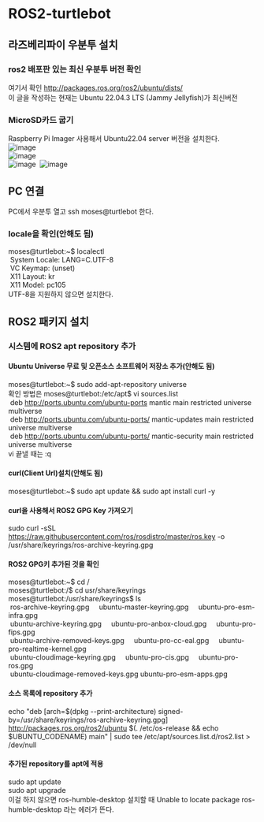 # ROS2-turtlebot

## 라즈베리파이 우분투 설치 

### ros2 배포판 있는 최신 우분투 버전 확인
여기서 확인 http://packages.ros.org/ros2/ubuntu/dists/<br/>
이 글을 작성하는 현재는 Ubuntu 22.04.3 LTS (Jammy Jellyfish)가 최신버전<br/>

### MicroSD카드 굽기
Raspberry Pi Imager 사용해서 Ubuntu22.04 server 버전을 설치한다.<br/>
![image](https://github.com/kutmslee/turtlebot3/assets/38107813/843848e5-7f32-474e-b15e-09a2da653a8d)<br/>
![image](https://github.com/kutmslee/turtlebot3/assets/38107813/5ac1c503-51bf-4b5c-ae45-ec66650fb52c)<br/>
![image](https://github.com/kutmslee/turtlebot3/assets/38107813/ab2e4a22-1bef-44b1-9d33-23d6b69ebf2e)&nbsp;
![image](https://github.com/kutmslee/turtlebot3/assets/38107813/2c297ddd-5443-4458-9a68-332ea48c00a6)

## PC 연결
PC에서 우분투 열고 ssh moses@turtlebot 한다.

### locale을 확인(안해도 됨)
moses@turtlebot:~$ localectl<br/>
&nbsp;System Locale: LANG=C.UTF-8<br/>
&nbsp;VC Keymap: (unset)<br/>
&nbsp;X11 Layout: kr<br/>
&nbsp;X11 Model: pc105<br/>
UTF-8을 지원하지 않으면 설치한다.

## ROS2 패키지 설치<br/>

### 시스템에 ROS2 apt repository 추가

#### Ubuntu Universe 무료 및 오픈소스 소프트웨어 저장소 추가(안해도 됨)
moses@turtlebot:~$ sudo add-apt-repository universe<br/>
확인 방법은 moses@turtlebot:/etc/apt$ vi sources.list<br/>
&nbsp;deb http://ports.ubuntu.com/ubuntu-ports mantic main restricted universe multiverse<br/>
&nbsp;deb http://ports.ubuntu.com/ubuntu-ports/ mantic-updates main restricted universe multiverse<br/>
&nbsp;deb http://ports.ubuntu.com/ubuntu-ports/ mantic-security main restricted universe multiverse<br/>
vi 끝낼 때는 :q<br/>

#### curl(Client Url)설치(안해도 됨)
moses@turtlebot:~$ sudo apt update && sudo apt install curl -y<br/>

#### curl을 사용해서 ROS2 GPG Key 가져오기<br/>
sudo curl -sSL https://raw.githubusercontent.com/ros/rosdistro/master/ros.key -o /usr/share/keyrings/ros-archive-keyring.gpg<br/>

#### ROS2 GPG키 추가된 것을 확인
moses@turtlebot:~$ cd /<br/>
moses@turtlebot:/$ cd usr/share/keyrings<br/>
moses@turtlebot:/usr/share/keyrings$ ls<br/>
&nbsp;ros-archive-keyring.gpg &nbsp;&nbsp;&nbsp; ubuntu-master-keyring.gpg &nbsp;&nbsp;&nbsp; ubuntu-pro-esm-infra.gpg<br/>
&nbsp;ubuntu-archive-keyring.gpg &nbsp;&nbsp;&nbsp; ubuntu-pro-anbox-cloud.gpg &nbsp;&nbsp;&nbsp; ubuntu-pro-fips.gpg<br/>
&nbsp;ubuntu-archive-removed-keys.gpg &nbsp;&nbsp;&nbsp; ubuntu-pro-cc-eal.gpg &nbsp;&nbsp;&nbsp; ubuntu-pro-realtime-kernel.gpg<br/>
&nbsp;ubuntu-cloudimage-keyring.gpg &nbsp;&nbsp;&nbsp; ubuntu-pro-cis.gpg &nbsp;&nbsp;&nbsp; ubuntu-pro-ros.gpg<br/>
&nbsp;ubuntu-cloudimage-removed-keys.gpg  ubuntu-pro-esm-apps.gpg<br/>

#### 소스 목록에 repository 추가<br/>
echo "deb [arch=$(dpkg --print-architecture) signed-by=/usr/share/keyrings/ros-archive-keyring.gpg] http://packages.ros.org/ros2/ubuntu $(. /etc/os-release && echo $UBUNTU_CODENAME) main" | sudo tee /etc/apt/sources.list.d/ros2.list > /dev/null

#### 추가된 repository를 apt에 적용
sudo apt update<br/>
sudo apt upgrade<br/>
이걸 하지 않으면 ros-humble-desktop 설치할 때 Unable to locate package ros-humble-desktop 라는 에러가 뜬다.













